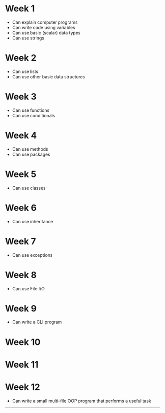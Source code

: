 <link rel="stylesheet" href="{{baseUrl}}/book/css/textbook.css">
<div class="website-content">
<div id="main">

# Week 1

<include src="../book/softwareEngineering/prosAndCons/outcomes.md" />

* Can explain computer programs
* Can write code using variables
* Can use basic (scalar) data types
* Can use strings

# Week 2

<include src="../book/requirements/introduction/outcomes.md" />
<include src="../book/requirements/nonFunctionalRequirements/outcomes.md" />
<include src="../book/requirements/prioritizing/outcomes.md" />
<include src="../book/requirements/quality/outcomes.md" />
<include src="../book/gatheringRequirements/brainstorming/outcomes.md" />
<include src="../book/gatheringRequirements/userSurveys/outcomes.md" />
<include src="../book/gatheringRequirements/observation/outcomes.md" />
<include src="../book/gatheringRequirements/interviews/outcomes.md" />
<include src="../book/gatheringRequirements/focusGroups/outcomes.md" />
<include src="../book/gatheringRequirements/prototyping/outcomes.md" />
<include src="../book/gatheringRequirements/productSurveys/outcomes.md" />
<include src="../book/specifyingRequirements/prose/what/outcomes.md" />
<include src="../book/specifyingRequirements/featureList/what/outcomes.md" />
<include src="../book/specifyingRequirements/userStories/introduction/outcomes.md" />
<include src="../book/specifyingRequirements/userStories/details/outcomes.md" />
<include src="../book/specifyingRequirements/userStories/usage/outcomes.md" />

* Can use lists
* Can use other basic data structures

# Week 3

<include src="../book/specifyingRequirements/useCases/introduction/outcomes.md" />
<include src="../book/specifyingRequirements/useCases/identifying/outcomes.md" />
<include src="../book/specifyingRequirements/useCases/details/outcomes.md" />
<include src="../book/specifyingRequirements/useCases/usage/outcomes.md" />
<include src="../book/specifyingRequirements/glossary/what/outcomes.md" />
<include src="../book/specifyingRequirements/supplementaryRequirements/what/outcomes.md" />

* Can use functions
* Can use conditionals

# Week 4


<include src="../book/design/introduction/what/outcomes.md" />
<include src="../book/oopDesign/introduction/outcomes.md" />
<include src="../book/oopDesign/objects/basic/outcomes.md" />
<include src="../book/oopDesign/objects/abstraction/outcomes.md" />
<include src="../book/oopDesign/objects/encapsulation/outcomes.md" />
<include src="../book/oopDesign/classes/basic/outcomes.md" />
<include src="../book/oopImplementation/classes/outcomes.md" />
<include src="../book/uml/classDiagrams/introduction/what/outcomes.md" />
<include src="../book/uml/classDiagrams/classes/what/outcomes.md" />

* Can use methods
* Can use packages

# Week 5


<include src="../book/ides/introduction/what/outcomes.md" />
<include src="../book/ides/debugging/what/outcomes.md" />
<include src="../book/revisionControl/what/outcomes.md" />
<include src="../book/projectPlanning/workBreakdownStructure/outcomes.md" />
<include src="../book/projectPlanning/milestones/outcomes.md" />
<include src="../book/projectPlanning/buffers/outcomes.md" />
<include src="../book/projectPlanning/issueTrackers/outcomes.md" />
<include src="../book/projectPlanning/ganttCharts/outcomes.md" />
<include src="../book/projectPlanning/pertCharts/outcomes.md" />
<include src="../book/teamwork/teamStructures/outcomes.md" />

* Can use classes


# Week 6
<include src="../book/oopDesign/classes/classLevelMembers/outcomes.md" />
<include src="../book/oopImplementation/classLevelMembers/outcomes.md" />

<include src="../book/oopDesign/associations/basic/outcomes.md" />
<include src="../book/oopDesign/associations/navigability/outcomes.md" />
<include src="../book/oopDesign/associations/multiplicity/outcomes.md" />
<include src="../book/oopImplementation/associations/outcomes.md" />
<include src="../book/oopDesign/associations/dependencies/outcomes.md" />
<include src="../book/oopImplementation/dependencies/outcomes.md" />
<include src="../book/oopDesign/associations/composition/outcomes.md" />
<include src="../book/oopImplementation/composition/outcomes.md" />
<include src="../book/oopDesign/associations/aggregation/outcomes.md" />
<include src="../book/oopImplementation/aggregation/outcomes.md" />
<include src="../book/uml/classDiagrams/associations/basic/outcomes.md" />
<include src="../book/uml/classDiagrams/associations/navigability/outcomes.md" />
<include src="../book/uml/classDiagrams/associations/roles/outcomes.md" />
<include src="../book/uml/classDiagrams/associations/labels/outcomes.md" />
<include src="../book/uml/classDiagrams/associations/multiplicity/outcomes.md" />
<include src="../book/uml/classDiagrams/associationsAsAttributes/what/outcomes.md" />
<include src="../book/uml/classDiagrams/classLevelMembers/what/outcomes.md" />
<include src="../book/uml/classDiagrams/composition/what/outcomes.md" />
<include src="../book/uml/classDiagrams/aggregation/what/outcomes.md" />

<include src="../book/uml/objectDiagrams/introduction/outcomes.md" />
<include src="../book/uml/objectDiagrams/objects/outcomes.md" />
<include src="../book/uml/objectDiagrams/associations/what/outcomes.md" />

<include src="../book/oopDesign/inheritance/what/outcomes.md" />
<include src="../book/oopImplementation/inheritance/outcomes.md" />
<include src="../book/oopDesign/inheritance/overriding/outcomes.md" />
<include src="../book/oopImplementation/overriding/outcomes.md" />
<include src="../book/oopDesign/inheritance/overloading/outcomes.md" />
<include src="../book/oopImplementation/overloading/outcomes.md" />
<include src="../book/uml/classDiagrams/classInheritance/what/outcomes.md" />


* Can use inheritance

# Week 7

<include src="../book/errorHandling/introduction/what/outcomes.md" />
<include src="../book/errorHandling/exceptions/what/outcomes.md" />
<include src="../book/errorHandling/exceptions/how/outcomes.md" />
<include src="../book/errorHandling/exceptions/when/outcomes.md" />

* Can use exceptions

<include src="../book/documentation/introduction/what/outcomes.md" />
<include src="../book/documentation/guidelines/aimForComprehensibility/what/outcomes.md" />
<include src="../book/documentation/guidelines/aimForComprehensibility/how/outcomes.md" />
<include src="../book/documentation/guidelines/documentMinimally/what/outcomes.md" />
<include src="../book/documentation/guidelines/documentMinimally/how/outcomes.md" />

# Week 8
<include src="../book/qualityAssurance/introduction/what/outcomes.md" />
<include src="../book/qualityAssurance/introduction/validationVsVerification/outcomes.md" />
<include src="../book/qualityAssurance/codeReviews/what/outcomes.md" />
<include src="../book/qualityAssurance/staticAnalysis/what/outcomes.md" />
<include src="../book/qualityAssurance/formalVerification/what/outcomes.md" />
<include src="../book/testing/introduction/what/outcomes.md" />
<include src="../book/testing/testingTypes/unitTesting/what/outcomes.md" />
<include src="../book/testing/testingTypes/integrationTesting/what/outcomes.md" />
<include src="../book/testing/testingTypes/systemTesting/what/outcomes.md" />
<include src="../book/testing/testingTypes/alphaBetaTesting/what/outcomes.md" />
<include src="../book/testing/testingTypes/developerTesting/what/outcomes.md" />
<include src="../book/testing/testingTypes/developerTesting/why/outcomes.md" />
<include src="../book/testing/testingTypes/acceptanceTesting/what/outcomes.md" />
<include src="../book/testing/testingTypes/acceptanceTesting/acceptanceVsSystemTesting/outcomes.md" />
<include src="../book/testing/testingTypes/regressionTesting/what/outcomes.md" />
<include src="../book/testing/testAutomation/what/outcomes.md" />
<include src="../book/testing/testAutomation/testingTextUis/outcomes.md" />
<include src="../book/testCaseDesign/introduction/what/outcomes.md" />
<include src="../book/testCaseDesign/introduction/blackVsGlass/outcomes.md" />

* Can use File I/O

# Week 9

<include src="../book/testCaseDesign/equivalencePartitions/what/outcomes.md" />
<include src="../book/testCaseDesign/equivalencePartitions/basic/outcomes.md" />
<include src="../book/testCaseDesign/equivalencePartitions/intermediate/outcomes.md" />
<include src="../book/testCaseDesign/boundaryValueAnalysis/what/outcomes.md" />
<include src="../book/testCaseDesign/boundaryValueAnalysis/how/outcomes.md" />

* Can write a CLI program

# Week 10

<include src="../book/codeQuality/introduction/basic/outcomes.md" />
<include src="../book/codeQuality/maximiseReadability/introduction/outcomes.md" />
<include src="../book/codeQuality/maximiseReadability/basic/outcomes.md" />
<include src="../book/codeQuality/followStandard/introduction/outcomes.md" />
<include src="../book/codeQuality/followStandard/basic/outcomes.md" />
<include src="../book/codeQuality/nameWell/introduction/outcomes.md" />
<include src="../book/codeQuality/nameWell/basic/outcomes.md" />
<include src="../book/codeQuality/commentMinimally/introduction/outcomes.md" />
<include src="../book/codeQuality/commentMinimally/basic/outcomes.md" />
<include src="../book/refactoring/what/outcomes.md" />


<include src="../book/reuse/introduction/what/outcomes.md" />
<include src="../book/reuse/introduction/when/outcomes.md" />
<include src="../book/reuse/apis/what/outcomes.md" />
<include src="../book/reuse/libraries/what/outcomes.md" />
<include src="../book/reuse/libraries/how/outcomes.md" />
<include src="../book/reuse/frameworks/what/outcomes.md" />
<include src="../book/reuse/frameworks/frameworksVsLibraries/outcomes.md" />
<include src="../book/reuse/platforms/what/outcomes.md" />

# Week 11

<include src="../book/designFundamentals/abstraction/what/outcomes.md" />
<include src="../book/modeling/introduction/what/outcomes.md" />
<include src="../book/modeling/introduction/how/outcomes.md" />
<include src="../book/modeling/introduction/umlModels/outcomes.md" />
<include src="../book/modeling/modelingStructures/classDiagramsBasic/outcomes.md" />
<include src="../book/modeling/modelingStructures/objectDiagrams/outcomes.md" />
<include src="../book/modeling/modelingStructures/objectOrientedDomainModels/outcomes.md" />

<include src="../book/modeling/modelingBehaviors/activityDiagrams/outcomes.md" />
<include src="../book/modeling/modelingBehaviors/useCaseDiagrams/outcomes.md" />
<include src="../book/uml/activityDiagrams/introduction/what/outcomes.md" />
<include src="../book/uml/activityDiagrams/basicNotations/linearPaths/outcomes.md" />
<include src="../book/uml/activityDiagrams/basicNotations/alternatePaths/outcomes.md" />
<include src="../book/uml/activityDiagrams/basicNotations/parallelPaths/outcomes.md" />
<include src="../book/uml/activityDiagrams/basicNotations/rakes/outcomes.md" />
<include src="../book/uml/activityDiagrams/basicNotations/swimlanes/outcomes.md" />

<include src="../book/reuse/cloudComputing/what/outcomes.md" />
<include src="../book/reuse/cloudComputing/services/outcomes.md" />

# Week 12

<include src="../book/processModels/introduction/what/outcomes.md" />
<include src="../book/processModels/introduction/sequentialModels/outcomes.md" />
<include src="../book/processModels/introduction/iterativeModels/outcomes.md" />
<include src="../book/processModels/introduction/agileModels/outcomes.md" />
<include src="../book/processModels/exampleProcessModels/xp/outcomes.md" />
<include src="../book/processModels/exampleProcessModels/scrum/outcomes.md" />
<include src="../book/processModels/exampleProcessModels/unifiedProcess/outcomes.md" />
<include src="../book/processModels/more/cmmi/outcomes.md" />

* Can write a small multi-file OOP program that performs a useful task

---






<include src="../book/uml/notes/notes/outcomes.md" />

</div>
</div>
